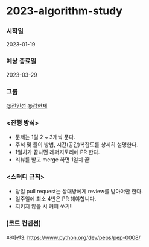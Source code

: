 # 2023-algorithm-study

### 시작일

2023-01-19

### 예상 종료일

2023-03-29

### 그룹

[@전인성](https://github.com/jis8140)
[@김현재](https://github.com/galug)

### <진행 방식>
* 문제는 1일 2 ~ 3개씩 푼다. 
* 주석 및 풀이 방법, 시간(공간)복잡도를 상세히 설명한다. <br>
* 1일치가 끝나면 레퍼지토리에 PR 한다. <br>
* 리뷰를 받고 merge 하면 1일치 끝! <br>

### <스터디 규칙>
* 당일 pull request는 상대방에게 review를 받아야만 한다.
* 일주일에 최소 4번은 PR 해야합니다.
* 지키지 않을 시 커피 쏘기!!

### [코드 컨벤션]
파이썬3: https://www.python.org/dev/peps/pep-0008/
